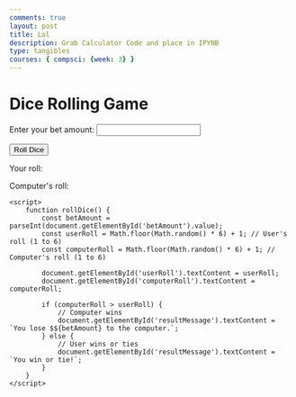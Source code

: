 ```yaml
---
comments: true
layout: post
title: Lol
description: Grab Calculator Code and place in IPYNB
type: tangibles
courses: { compsci: {week: 3} }
---
```


<!DOCTYPE html>
<html lang="en">
<head>
    <meta charset="UTF-8">
    <meta name="viewport" content="width=device-width, initial-scale=1.0">
    <title>Dice Rolling Game</title>
</head>
<body>
    <h1>Dice Rolling Game</h1>
    <p>Enter your bet amount: <input type="number" id="betAmount" min="1"></p>
    <button onclick="rollDice()">Roll Dice</button>
    <p>Your roll: <span id="userRoll"></span></p>
    <p>Computer's roll: <span id="computerRoll"></span></p>
    <p id="resultMessage"></p>

    <script>
        function rollDice() {
            const betAmount = parseInt(document.getElementById('betAmount').value);
            const userRoll = Math.floor(Math.random() * 6) + 1; // User's roll (1 to 6)
            const computerRoll = Math.floor(Math.random() * 6) + 1; // Computer's roll (1 to 6)

            document.getElementById('userRoll').textContent = userRoll;
            document.getElementById('computerRoll').textContent = computerRoll;

            if (computerRoll > userRoll) {
                // Computer wins
                document.getElementById('resultMessage').textContent = `You lose $${betAmount} to the computer.`;
            } else {
                // User wins or ties
                document.getElementById('resultMessage').textContent = `You win or tie!`;
            }
        }
    </script>
</body>
</html>
